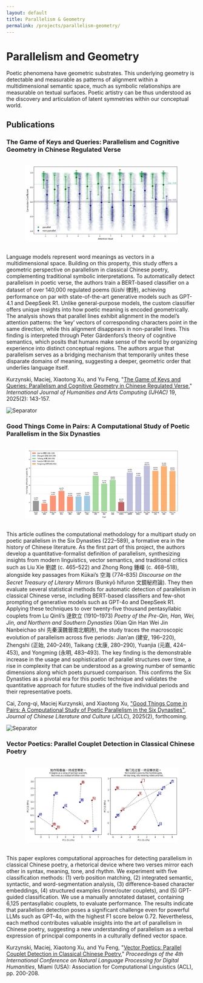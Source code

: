 ```yaml
---
layout: default
title: Parallelism & Geometry
permalink: /projects/parallelism-geometry/
---
```

# Parallelism and Geometry

Poetic phenomena have geometric substrates. This underlying geometry is detectable and measurable as patterns of alignment within a multidimensional semantic space, much as symbolic relationships are measurable on textual surfaces. Poetic artistry can be thus understood as the discovery and articulation of latent symmetries within our conceptual world.

## Publications

### The Game of Keys and Queries: Parallelism and Cognitive Geometry in Chinese Regulated Verse

<img src="main.png" alt="Geometry of Parallelism" style="max-width: 80%; height: auto; margin: 2rem auto; display: block;">

Language models represent word meanings as vectors in a multidimensional space. Building on this property, this study offers a geometric perspective on parallelism in classical Chinese poetry, complementing traditional symbolic interpretations. To automatically detect parallelism in poetic verse, the authors train a BERT-based classifier on a dataset of over 140,000 regulated poems (*lüshi* 律詩), achieving performance on par with state-of-the-art generative models such as GPT-4.1 and DeepSeek R1. Unlike general-purpose models, the custom classifier offers unique insights into how poetic meaning is encoded geometrically. The analysis shows that parallel lines exhibit alignment in the model’s attention patterns: the ‘key’ vectors of corresponding characters point in the same direction, while this alignment disappears in non-parallel lines. This finding is interpreted through Peter Gärdenfors’s theory of cognitive semantics, which posits that humans make sense of the world by organizing experience into distinct conceptual regions. The authors argue that parallelism serves as a bridging mechanism that temporarily unites these disparate domains of meaning, suggesting a deeper, geometric order that underlies language itself.

Kurzynski, Maciej, Xiaotong Xu, and Yu Feng, "[The Game of Keys and Queries: Parallelism and Cognitive Geometry in Chinese Regulated Verse](https://www.euppublishing.com/doi/abs/10.3366/ijhac.2025.0355)," *International Journal of Humanities and Arts Computing (IJHAC)* 19, 2025(2): 143-157.

<img src="{{ site.baseurl }}/assets/img/separator.png" alt="Separator" class="separator">

### Good Things Come in Pairs: A Computational Study of Poetic Parallelism in the Six Dynasties

<img src="parallelism_six_dynasties.jpg" alt="Geometry of Parallelism" style="max-width: 80%; height: auto; margin: 2rem auto; display: block;">

This article outlines the computational methodology for a multipart study on poetic parallelism in the Six Dynasties (222–589), a formative era in the history of Chinese literature. As the first part of this project, the authors develop a quantitative-formalist definition of parallelism, synthesizing insights from modern linguistics, vector semantics, and traditional critics such as Liu Xie 劉勰 (c. 465–522) and Zhong Rong 鍾嶸 (c. 468–518), alongside key passages from Kūkai’s 空海 (774–835) *Discourse on the Secret Treasury of Literary Mirrors* (Bunkyō hifuron 文鏡秘府論). They then evaluate several statistical methods for automatic detection of parallelism in classical Chinese verse, including BERT-based classifiers and few-shot prompting of generative models such as GPT-4o and DeepSeek R1. Applying these techniques to over twenty-five thousand pentasyllabic couplets from Lu Qinli’s 逯欽立 (1910–1973) *Poetry of the Pre-Qin, Han, Wei, Jin, and Northern and Southern Dynasties* (Xian Qin Han Wei Jin Nanbeichao shi 先秦漢魏晉南北朝詩), the study traces the macroscopic evolution of parallelism across five periods: Jian’an (建安, 196–220), Zhengshi (正始, 240–249), Taikang (太康, 280–290), Yuanjia (元嘉, 424–453), and Yongming (永明, 483–493). The key finding is the demonstrable increase in the usage and sophistication of parallel structures over time, a rise in complexity that can be understood as a growing number of semantic dimensions along which poets pursued comparison. This confirms the Six Dynasties as a pivotal era for this poetic technique and validates the quantitative approach for future studies of the five individual periods and their representative poets.

Cai, Zong-qi, Maciej Kurzynski, and Xiaotong Xu, ["Good Things Come in Pairs: A Computational Study of Poetic Parallelism in the Six Dynasties"](#), *Journal of Chinese Literature and Culture* (*JCLC*), 2025(2), forthcoming.

<img src="{{ site.baseurl }}/assets/img/separator.png" alt="Separator" class="separator">

### Vector Poetics: Parallel Couplet Detection in Classical Chinese Poetry

<img src="parallel_couplets_pca.png" alt="Geometry of Parallelism" style="max-width: 80%; height: auto; margin: 2rem auto; display: block;">

This paper explores computational approaches for detecting parallelism in classical Chinese poetry, a rhetorical device where two verses mirror each other in syntax, meaning, tone, and rhythm. We experiment with five classification methods: (1) verb position matching, (2) integrated semantic, syntactic, and word-segmentation analysis, (3) difference-based character embeddings, (4) structured examples (inner/outer couplets), and (5) GPT-guided classification. We use a manually annotated dataset, containing 6,125 pentasyllabic couplets, to evaluate performance. The results indicate that parallelism detection poses a significant challenge even for powerful LLMs such as GPT-4o, with the highest F1 score below 0.72. Nevertheless, each method contributes valuable insights into the art of parallelism in Chinese poetry, suggesting a new understanding of parallelism as a verbal expression of principal components in a culturally defined vector space.

Kurzynski, Maciej, Xiaotong Xu, and Yu Feng, "[Vector Poetics: Parallel Couplet Detection in Classical Chinese Poetry](https://aclanthology.org/2024.nlp4dh-1.19/)," *Proceedings of the 4th International Conference on Natural Language Processing for Digital Humanities*, Miami (USA): Association for Computational Linguistics (ACL), pp. 200-208. 

